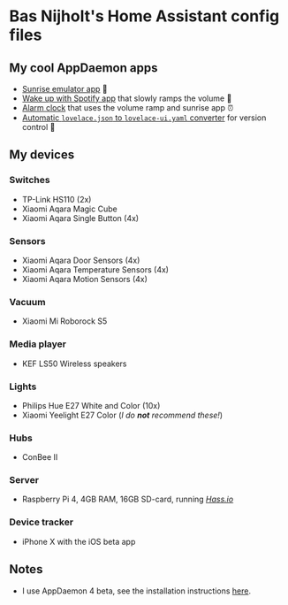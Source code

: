 
# Bas Nijholt's Home Assistant config files

## My cool AppDaemon apps
* [Sunrise emulator app](appdaemon/apps/wake_up_light.py) 🌅
* [Wake up with Spotify app](appdaemon/apps/wake_up_with_spotify.py) that slowly ramps the volume 📢
* [Alarm clock](appdaemon/apps/alarm_clock.py) that uses the volume ramp and sunrise app ⏰
* [Automatic `lovelace.json` to `lovelace-ui.yaml` converter](appdaemon/apps/convert_json_to_yaml.py) for version control 🤖

## My devices

### Switches
* TP-Link HS110 (2x)
* Xiaomi Aqara Magic Cube
* Xiaomi Aqara Single Button (4x)

### Sensors
* Xiaomi Aqara Door Sensors (4x)
* Xiaomi Aqara Temperature Sensors (4x)
* Xiaomi Aqara Motion Sensors (4x)

### Vacuum
* Xiaomi Mi Roborock S5

### Media player
* KEF LS50 Wireless speakers

### Lights
* Philips Hue E27 White and Color (10x)
* Xiaomi Yeelight E27 Color (*I do **not** recommend these!*)

### Hubs
* ConBee II

### Server
* Raspberry Pi 4, 4GB RAM, 16GB SD-card, running [*Hass.io*](https://www.home-assistant.io/hassio/)

### Device tracker
* iPhone X with the iOS beta app


## Notes
* I use AppDaemon 4 beta, see the installation instructions [here](https://github.com/hassio-addons/addon-appdaemon3/issues/56).
